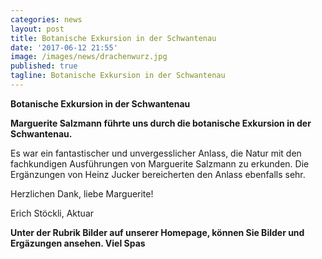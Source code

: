 ```yaml
---
categories: news
layout: post
title: Botanische Exkursion in der Schwantenau
date: '2017-06-12 21:55'
image: /images/news/drachenwurz.jpg
published: true
tagline: Botanische Exkursion in der Schwantenau
---
```


**Botanische Exkursion in der Schwantenau**

**Marguerite Salzmann führte uns durch die botanische Exkursion in der Schwantenau.**

Es war ein fantastischer und unvergesslicher Anlass, die Natur mit den fachkundigen Ausführungen von Marguerite Salzmann zu erkunden.
Die Ergänzungen von Heinz Jucker bereicherten den Anlass ebenfalls sehr.

Herzlichen Dank, liebe Marguerite!

Erich Stöckli, Aktuar

**Unter der Rubrik Bilder auf unserer Homepage, können Sie Bilder und Ergäzungen ansehen. Viel Spas**


